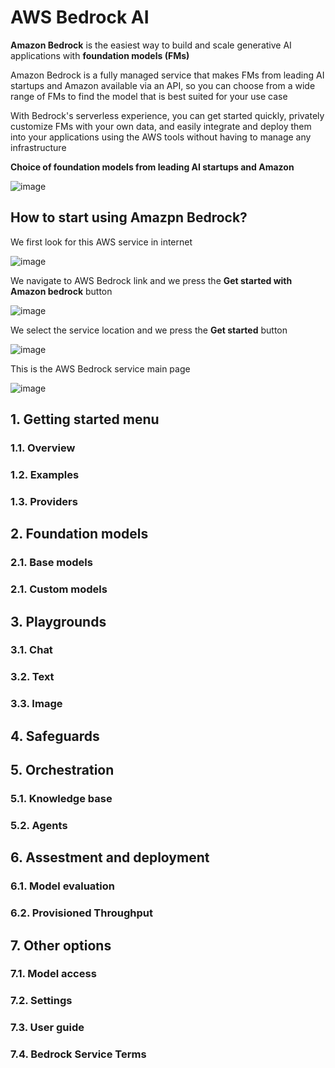 # AWS Bedrock AI

**Amazon Bedrock** is the easiest way to build and scale generative AI applications with **foundation models (FMs)**

Amazon Bedrock is a fully managed service that makes FMs from leading AI startups and Amazon available via an API, so you can choose from a wide range of FMs to find the model that is best suited for your use case

With Bedrock's serverless experience, you can get started quickly, privately customize FMs with your own data, and easily integrate and deploy them into your applications using the AWS tools without having to 
manage any infrastructure

**Choice of foundation models from leading AI startups and Amazon**

![image](https://github.com/luiscoco/AWS_Bedrock_AI/assets/32194879/ed422d24-1a28-4d2e-a479-0237824f7f07)

## How to start using Amazpn Bedrock?

We first look for this AWS service in internet

![image](https://github.com/luiscoco/AWS_Bedrock_AI/assets/32194879/0e1d532e-606e-4cbf-94cb-1f41a805a6ab)

We navigate to AWS Bedrock link and we press the **Get started with Amazon bedrock** button

![image](https://github.com/luiscoco/AWS_Bedrock_AI/assets/32194879/f3f46005-3a12-4321-b6de-e807e8f0adf2)

We select the service location and we press the **Get started** button

![image](https://github.com/luiscoco/AWS_Bedrock_AI/assets/32194879/67bafef8-9951-407b-8d6d-f230e29e9f6c)

This is the AWS Bedrock service main page

![image](https://github.com/luiscoco/AWS_Bedrock_AI/assets/32194879/23a688f7-557c-4403-bdd6-49e5bada22ce)

## 1. Getting started menu

### 1.1. Overview


### 1.2. Examples


### 1.3. Providers

## 2. Foundation models

### 2.1. Base models

### 2.1. Custom models

## 3. Playgrounds

### 3.1. Chat

### 3.2. Text


### 3.3. Image


## 4. Safeguards


## 5. Orchestration

### 5.1. Knowledge base


### 5.2. Agents

## 6. Assestment and deployment

### 6.1. Model evaluation


### 6.2. Provisioned Throughput

## 7. Other options

### 7.1. Model access

### 7.2. Settings

### 7.3. User guide


### 7.4. Bedrock Service Terms
